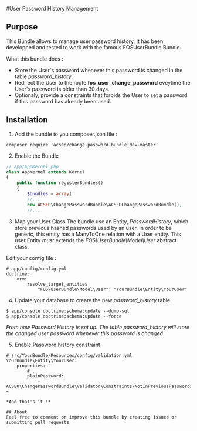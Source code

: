 #User Password History Management

## Purpose

This Bundle allows to manage user password history. It has been developped and tested to work with the famous FOSUserBundle Bundle.

What this bundle does :
- Store the User's password whenever this password is changed in the table _password_history_.
- Redirect the User to the route __fos_user_change_password__ eveytime the User's password is older than 30 days.
- Optionaly, provide a constraints that forbids the User to set a password if this password has already been used.

## Installation

1) Add the bundle to you composer.json file :
```
composer require 'acseo/change-password-bundle:dev-master'
```

2) Enable the Bundle
```php
// app/AppKernel.php
class AppKernel extends Kernel
{
    public function registerBundles()
    {
        $bundles = array(
        //...
        new ACSEO\ChangePasswordBundle\ACSEOChangePasswordBundle(),
        //...
```

3) Map your User Class
The bundle use an Entity, *PasswordHistory*, which store previous hashed passwords used by an user. In order to be generic, this entity has a ManyToOne relation with a User entity. This user Entity _must_ extends the *FOS\UserBundle\Model\User* abstract class.

Edit your config file :
```
# app/config/config.yml
doctrine:
    orm:
        resolve_target_entities:
            "FOS\UserBundle\Model\User": "YourBundle\Entity\YourUser"
```

4) Update your database to create the new *password_history* table
```
$ app/console doctrine:schema:update --dump-sql
$ app/console doctrine:schema:update --force
```

*From now Password History is set up. The table password_history will store the changed user password whenever this password is changed*

5) Enable Password history constraint
````
# src/YourBundle/Resources/config/validation.yml
YourBundle\Entity\YourUser:
    properties:
        # ...
        plainPassword:
            - ACSEO\ChangePasswordBundle\Validator\Constraints\NotInPreviousPasswords: ~

*And that's it !*

## About
Feel free to comment or improve this bundle by creating issues or submitting pull requests
